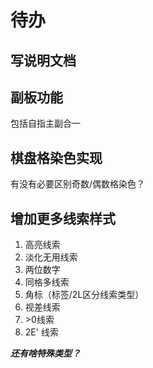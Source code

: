 # 待办

## 写说明文档

## 副板功能

包括自指主副合一

## 棋盘格染色实现

有没有必要区别奇数/偶数格染色？

## 增加更多线索样式

1. 高亮线索
2. 淡化无用线索
3. 两位数字
4. 同格多线索
5. 角标（标签/2L区分线索类型）
6. 视差线索
7. \>0线索
8. 2E' 线索

 ***还有啥特殊类型？***